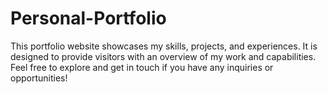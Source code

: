 # Personal-Portfolio
This portfolio website showcases my skills, projects, and experiences. It is designed to provide visitors with an overview of my work and capabilities. Feel free to explore and get in touch if you have any inquiries or opportunities!
